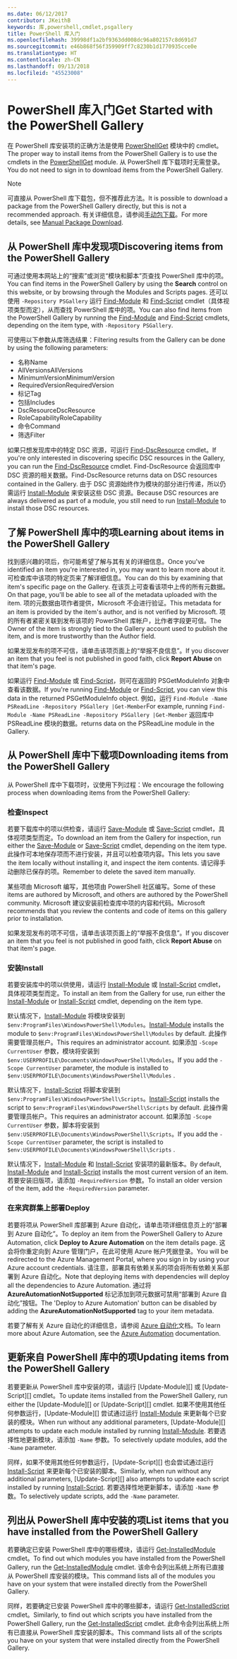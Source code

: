 ```yaml
---
ms.date: 06/12/2017
contributor: JKeithB
keywords: 库,powershell,cmdlet,psgallery
title: PowerShell 库入门
ms.openlocfilehash: 39998df1a2bf9363dd008dc96a802157c8d691d7
ms.sourcegitcommit: e46b868f56f359909ff7c8230b1d1770935cce0e
ms.translationtype: HT
ms.contentlocale: zh-CN
ms.lasthandoff: 09/13/2018
ms.locfileid: "45523008"
---
```

# <a name="get-started-with-the-powershell-gallery"></a><span data-ttu-id="15fb2-103">PowerShell 库入门</span><span class="sxs-lookup"><span data-stu-id="15fb2-103">Get Started with the PowerShell Gallery</span></span>

<span data-ttu-id="15fb2-104">在 PowerShell 库安装项的正确方法是使用 [PowerShellGet](/powershell/module/powershellget) 模块中的 cmdlet。</span><span class="sxs-lookup"><span data-stu-id="15fb2-104">The proper way to install items from the PowerShell Gallery is to use the cmdlets in the [PowerShellGet](/powershell/module/powershellget) module.</span></span> <span data-ttu-id="15fb2-105">从 PowerShell 库下载项时无需登录。</span><span class="sxs-lookup"><span data-stu-id="15fb2-105">You do not need to sign in to download items from the PowerShell Gallery.</span></span>

> [!NOTE]
> <span data-ttu-id="15fb2-106">可直接从 PowerShell 库下载包，但不推荐此方法。</span><span class="sxs-lookup"><span data-stu-id="15fb2-106">It is possible to download a package from the PowerShell Gallery directly, but this is not a recommended approach.</span></span> <span data-ttu-id="15fb2-107">有关详细信息，请参阅[手动包下载](https://msdn.microsoft.com/en-us/powershell/gallery/psgallery/how-to/working-with-items/manual-download.md)。</span><span class="sxs-lookup"><span data-stu-id="15fb2-107">For more details, see [Manual Package Download](https://msdn.microsoft.com/en-us/powershell/gallery/psgallery/how-to/working-with-items/manual-download.md).</span></span>  


## <a name="discovering-items-from-the-powershell-gallery"></a><span data-ttu-id="15fb2-108">从 PowerShell 库中发现项</span><span class="sxs-lookup"><span data-stu-id="15fb2-108">Discovering items from the PowerShell Gallery</span></span>

<span data-ttu-id="15fb2-109">可通过使用本网站上的“搜索”或浏览“模块和脚本”页查找 PowerShell 库中的项。</span><span class="sxs-lookup"><span data-stu-id="15fb2-109">You can find items in the PowerShell Gallery by using the **Search** control on this website, or by browsing through the Modules and Scripts pages.</span></span> <span data-ttu-id="15fb2-110">还可以使用 `-Repository PSGallery` 运行 [Find-Module][] 和 [Find-Script][] cmdlet（具体视项类型而定），从而查找 PowerShell 库中的项。</span><span class="sxs-lookup"><span data-stu-id="15fb2-110">You can also find items from the PowerShell Gallery by running the [Find-Module][] and [Find-Script][] cmdlets, depending on the item type, with `-Repository PSGallery`.</span></span>

<span data-ttu-id="15fb2-111">可使用以下参数从库筛选结果：</span><span class="sxs-lookup"><span data-stu-id="15fb2-111">Filtering results from the Gallery can be done by using the following parameters:</span></span>

- <span data-ttu-id="15fb2-112">名称</span><span class="sxs-lookup"><span data-stu-id="15fb2-112">Name</span></span>
- <span data-ttu-id="15fb2-113">AllVersions</span><span class="sxs-lookup"><span data-stu-id="15fb2-113">AllVersions</span></span>
- <span data-ttu-id="15fb2-114">MinimumVersion</span><span class="sxs-lookup"><span data-stu-id="15fb2-114">MinimumVersion</span></span>
- <span data-ttu-id="15fb2-115">RequiredVersion</span><span class="sxs-lookup"><span data-stu-id="15fb2-115">RequiredVersion</span></span>
- <span data-ttu-id="15fb2-116">标记</span><span class="sxs-lookup"><span data-stu-id="15fb2-116">Tag</span></span>
- <span data-ttu-id="15fb2-117">包括</span><span class="sxs-lookup"><span data-stu-id="15fb2-117">Includes</span></span>
- <span data-ttu-id="15fb2-118">DscResource</span><span class="sxs-lookup"><span data-stu-id="15fb2-118">DscResource</span></span>
- <span data-ttu-id="15fb2-119">RoleCapability</span><span class="sxs-lookup"><span data-stu-id="15fb2-119">RoleCapability</span></span>
- <span data-ttu-id="15fb2-120">命令</span><span class="sxs-lookup"><span data-stu-id="15fb2-120">Command</span></span>
- <span data-ttu-id="15fb2-121">筛选</span><span class="sxs-lookup"><span data-stu-id="15fb2-121">Filter</span></span>

<span data-ttu-id="15fb2-122">如果只想发现库中的特定 DSC 资源，可运行 [Find-DscResource] cmdlet。</span><span class="sxs-lookup"><span data-stu-id="15fb2-122">If you're only interested in discovering specific DSC resources in the Gallery, you can run the [Find-DscResource] cmdlet.</span></span> <span data-ttu-id="15fb2-123">Find-DscResource 会返回库中 DSC 资源的相关数据。</span><span class="sxs-lookup"><span data-stu-id="15fb2-123">Find-DscResource returns data on DSC resources contained in the Gallery.</span></span>
<span data-ttu-id="15fb2-124">由于 DSC 资源始终作为模块的部分进行传递，所以仍需运行 [Install-Module][] 来安装这些 DSC 资源。</span><span class="sxs-lookup"><span data-stu-id="15fb2-124">Because DSC resources are always delivered as part of a module, you still need to run [Install-Module][] to install those DSC resources.</span></span>

## <a name="learning-about-items-in-the-powershell-gallery"></a><span data-ttu-id="15fb2-125">了解 PowerShell 库中的项</span><span class="sxs-lookup"><span data-stu-id="15fb2-125">Learning about items in the PowerShell Gallery</span></span>

<span data-ttu-id="15fb2-126">找到感兴趣的项后，你可能希望了解与其有关的详细信息。</span><span class="sxs-lookup"><span data-stu-id="15fb2-126">Once you've identified an item you're interested in, you may want to learn more about it.</span></span> <span data-ttu-id="15fb2-127">可检查库中该项的特定页来了解详细信息。</span><span class="sxs-lookup"><span data-stu-id="15fb2-127">You can do this by examining that item's specific page on the Gallery.</span></span> <span data-ttu-id="15fb2-128">在该页上可查看该项中上传的所有元数据。</span><span class="sxs-lookup"><span data-stu-id="15fb2-128">On that page, you'll be able to see all of the metadata uploaded with the item.</span></span> <span data-ttu-id="15fb2-129">项的元数据由项作者提供，Microsoft 不会进行验证。</span><span class="sxs-lookup"><span data-stu-id="15fb2-129">This metadata for an item is provided by the item's author, and is not verified by Microsoft.</span></span> <span data-ttu-id="15fb2-130">项的所有者紧密关联到发布该项的 PowerShell 库帐户，比作者字段更可信。</span><span class="sxs-lookup"><span data-stu-id="15fb2-130">The Owner of the item is strongly tied to the Gallery account used to publish the item, and is more trustworthy than the Author field.</span></span>

<span data-ttu-id="15fb2-131">如果发现发布的项不可信，请单击该项页面上的“举报不良信息”。</span><span class="sxs-lookup"><span data-stu-id="15fb2-131">If you discover an item that you feel is not published in good faith, click **Report Abuse** on that item's page.</span></span>

<span data-ttu-id="15fb2-132">如果运行 [Find-Module][] 或 [Find-Script][]，则可在返回的 PSGetModuleInfo 对象中查看该数据。</span><span class="sxs-lookup"><span data-stu-id="15fb2-132">If you're running [Find-Module][] or [Find-Script][], you can view this data in the returned PSGetModuleInfo object.</span></span> <span data-ttu-id="15fb2-133">例如，运行 `Find-Module -Name PSReadLine -Repository PSGallery |Get-Member`</span><span class="sxs-lookup"><span data-stu-id="15fb2-133">For example, running `Find-Module -Name PSReadLine -Repository PSGallery |Get-Member`</span></span>
<span data-ttu-id="15fb2-134">返回库中 PSReadLine 模块的数据。</span><span class="sxs-lookup"><span data-stu-id="15fb2-134">returns data on the PSReadLine module in the Gallery.</span></span>

## <a name="downloading-items-from-the-powershell-gallery"></a><span data-ttu-id="15fb2-135">从 PowerShell 库中下载项</span><span class="sxs-lookup"><span data-stu-id="15fb2-135">Downloading items from the PowerShell Gallery</span></span>

<span data-ttu-id="15fb2-136">从 PowerShell 库中下载项时，议使用下列过程：</span><span class="sxs-lookup"><span data-stu-id="15fb2-136">We encourage the following process when downloading items from the PowerShell Gallery:</span></span>

### <a name="inspect"></a><span data-ttu-id="15fb2-137">检查</span><span class="sxs-lookup"><span data-stu-id="15fb2-137">Inspect</span></span>

<span data-ttu-id="15fb2-138">若要下载库中的项以供检查，请运行 [Save-Module][] 或 [Save-Script][] cmdlet，具体视项类型而定。</span><span class="sxs-lookup"><span data-stu-id="15fb2-138">To download an item from the Gallery for inspection, run either the [Save-Module][] or [Save-Script][] cmdlet, depending on the item type.</span></span> <span data-ttu-id="15fb2-139">此操作可本地保存项而不进行安装，并且可以检查项内容。</span><span class="sxs-lookup"><span data-stu-id="15fb2-139">This lets you save the item locally without installing it, and inspect the item contents.</span></span> <span data-ttu-id="15fb2-140">请记得手动删除已保存的项。</span><span class="sxs-lookup"><span data-stu-id="15fb2-140">Remember to delete the saved item manually.</span></span>

<span data-ttu-id="15fb2-141">某些项由 Microsoft 编写，其他项由 PowerShell 社区编写。</span><span class="sxs-lookup"><span data-stu-id="15fb2-141">Some of these items are authored by Microsoft, and others are authored by the PowerShell community.</span></span>
<span data-ttu-id="15fb2-142">Microsoft 建议安装前检查库中项的内容和代码。</span><span class="sxs-lookup"><span data-stu-id="15fb2-142">Microsoft recommends that you review the contents and code of items on this gallery prior to installation.</span></span>

<span data-ttu-id="15fb2-143">如果发现发布的项不可信，请单击该项页面上的“举报不良信息”。</span><span class="sxs-lookup"><span data-stu-id="15fb2-143">If you discover an item that you feel is not published in good faith, click **Report Abuse** on that item's page.</span></span>

### <a name="install"></a><span data-ttu-id="15fb2-144">安装</span><span class="sxs-lookup"><span data-stu-id="15fb2-144">Install</span></span>

<span data-ttu-id="15fb2-145">若要安装库中的项以供使用，请运行 [Install-Module][] 或 [Install-Script][] cmdlet，具体视项类型而定。</span><span class="sxs-lookup"><span data-stu-id="15fb2-145">To install an item from the Gallery for use, run either the [Install-Module][] or [Install-Script][] cmdlet, depending on the item type.</span></span>

<span data-ttu-id="15fb2-146">默认情况下，[Install-Module][] 将模块安装到 `$env:ProgramFiles\WindowsPowerShell\Modules`。</span><span class="sxs-lookup"><span data-stu-id="15fb2-146">[Install-Module][] installs the module to `$env:ProgramFiles\WindowsPowerShell\Modules` by default.</span></span>
<span data-ttu-id="15fb2-147">此操作需要管理员帐户。</span><span class="sxs-lookup"><span data-stu-id="15fb2-147">This requires an administrator account.</span></span> <span data-ttu-id="15fb2-148">如果添加 `-Scope CurrentUser` 参数，模块将安装到 `$env:USERPROFILE\Documents\WindowsPowerShell\Modules`。</span><span class="sxs-lookup"><span data-stu-id="15fb2-148">If you add the `-Scope CurrentUser` parameter, the module is installed to `$env:USERPROFILE\Documents\WindowsPowerShell\Modules` .</span></span>

<span data-ttu-id="15fb2-149">默认情况下，[Install-Script][] 将脚本安装到 `$env:ProgramFiles\WindowsPowerShell\Scripts`。</span><span class="sxs-lookup"><span data-stu-id="15fb2-149">[Install-Script][] installs the script to `$env:ProgramFiles\WindowsPowerShell\Scripts` by default.</span></span>
<span data-ttu-id="15fb2-150">此操作需要管理员帐户。</span><span class="sxs-lookup"><span data-stu-id="15fb2-150">This requires an administrator account.</span></span> <span data-ttu-id="15fb2-151">如果添加 `-Scope CurrentUser` 参数，脚本将安装到 `$env:USERPROFILE\Documents\WindowsPowerShell\Scripts`。</span><span class="sxs-lookup"><span data-stu-id="15fb2-151">If you add the `-Scope CurrentUser` parameter, the script is installed to `$env:USERPROFILE\Documents\WindowsPowerShell\Scripts` .</span></span>

<span data-ttu-id="15fb2-152">默认情况下，[Install-Module][] 和 [Install-Script][] 安装项的最新版本。</span><span class="sxs-lookup"><span data-stu-id="15fb2-152">By default, [Install-Module][] and [Install-Script][] installs the most current version of an item.</span></span>
<span data-ttu-id="15fb2-153">若要安装旧版项，请添加 `-RequiredVersion` 参数。</span><span class="sxs-lookup"><span data-stu-id="15fb2-153">To install an older version of the item, add the `-RequiredVersion` parameter.</span></span>

### <a name="deploy"></a><span data-ttu-id="15fb2-154">在来宾群集上部署</span><span class="sxs-lookup"><span data-stu-id="15fb2-154">Deploy</span></span>

<span data-ttu-id="15fb2-155">若要将项从 PowerShell 库部署到 Azure 自动化，请单击项详细信息页上的“部署到 Azure 自动化”。</span><span class="sxs-lookup"><span data-stu-id="15fb2-155">To deploy an item from the PowerShell Gallery to Azure Automation, click **Deploy to Azure Automation** on the item details page.</span></span> <span data-ttu-id="15fb2-156">这会将你重定向到 Azure 管理门户，在此可使用 Azure 帐户凭据登录。</span><span class="sxs-lookup"><span data-stu-id="15fb2-156">You will be redirected to the Azure Management Portal, where you sign in by using your Azure account credentials.</span></span> <span data-ttu-id="15fb2-157">请注意，部署具有依赖关系的项会将所有依赖关系部署到 Azure 自动化。</span><span class="sxs-lookup"><span data-stu-id="15fb2-157">Note that deploying items with dependencies will deploy all the dependencies to Azure Automation.</span></span> <span data-ttu-id="15fb2-158">通过将 **AzureAutomationNotSupported** 标记添加到项元数据可禁用“部署到 Azure 自动化”按钮。</span><span class="sxs-lookup"><span data-stu-id="15fb2-158">The 'Deploy to Azure Automation' button can be disabled by adding the **AzureAutomationNotSupported** tag to your item metadata.</span></span>

<span data-ttu-id="15fb2-159">若要了解有关 Azure 自动化的详细信息，请参阅 [Azure 自动化](/azure/automation)文档。</span><span class="sxs-lookup"><span data-stu-id="15fb2-159">To learn more about Azure Automation, see the [Azure Automation](/azure/automation) documentation.</span></span>

## <a name="updating-items-from-the-powershell-gallery"></a><span data-ttu-id="15fb2-160">更新来自 PowerShell 库中的项</span><span class="sxs-lookup"><span data-stu-id="15fb2-160">Updating items from the PowerShell Gallery</span></span>

<span data-ttu-id="15fb2-161">若要更新从 PowerShell 库中安装的项，请运行 [Update-Module][] 或 [Update-Script][] cmdlet。</span><span class="sxs-lookup"><span data-stu-id="15fb2-161">To update items installed from the PowerShell Gallery, run either the [Update-Module][] or [Update-Script][] cmdlet.</span></span> <span data-ttu-id="15fb2-162">如果不使用其他任何参数运行，[Update-Module][] 尝试通过运行 [Install-Module][] 来更新每个已安装的模块。</span><span class="sxs-lookup"><span data-stu-id="15fb2-162">When run without any additional parameters, [Update-Module][] attempts to update each module installed by running [Install-Module][].</span></span> <span data-ttu-id="15fb2-163">若要选择性地更新模块，请添加 `-Name` 参数。</span><span class="sxs-lookup"><span data-stu-id="15fb2-163">To selectively update modules, add the `-Name` parameter.</span></span>

<span data-ttu-id="15fb2-164">同样，如果不使用其他任何参数运行，[Update-Script][] 也会尝试通过运行 [Install-Script][] 来更新每个已安装的脚本。</span><span class="sxs-lookup"><span data-stu-id="15fb2-164">Similarly, when run without any additional parameters, [Update-Script][] also attempts to update each script installed by running [Install-Script][].</span></span> <span data-ttu-id="15fb2-165">若要选择性地更新脚本，请添加 `-Name` 参数。</span><span class="sxs-lookup"><span data-stu-id="15fb2-165">To selectively update scripts, add the `-Name` parameter.</span></span>

## <a name="list-items-that-you-have-installed-from-the-powershell-gallery"></a><span data-ttu-id="15fb2-166">列出从 PowerShell 库中安装的项</span><span class="sxs-lookup"><span data-stu-id="15fb2-166">List items that you have installed from the PowerShell Gallery</span></span>

<span data-ttu-id="15fb2-167">若要确定已安装 PowerShell 库中的哪些模块，请运行 [Get-InstalledModule][] cmdlet。</span><span class="sxs-lookup"><span data-stu-id="15fb2-167">To find out which modules you have installed from the PowerShell Gallery, run the [Get-InstalledModule][] cmdlet.</span></span> <span data-ttu-id="15fb2-168">该命令会列出系统上所有已直接从 PowerShell 库安装的模块。</span><span class="sxs-lookup"><span data-stu-id="15fb2-168">This command lists all of the modules you have on your system that were installed directly from the PowerShell Gallery.</span></span>

<span data-ttu-id="15fb2-169">同样，若要确定已安装 PowerShell 库中的哪些脚本，请运行 [Get-InstalledScript][] cmdlet。</span><span class="sxs-lookup"><span data-stu-id="15fb2-169">Similarly, to find out which scripts you have installed from the PowerShell Gallery, run the [Get-InstalledScript][] cmdlet.</span></span> <span data-ttu-id="15fb2-170">此命令会列出系统上所有已直接从 PowerShell 库安装的脚本。</span><span class="sxs-lookup"><span data-stu-id="15fb2-170">This command lists all of the scripts you have on your system that were installed directly from the PowerShell Gallery.</span></span>

[Find-DscResource]: /powershell/module/powershellget/Find-DscResource
[Find-Module]: /powershell/module/powershellget/Find-Module
[Find-Script]: /powershell/module/powershellget/Find-Script
[Get-InstalledModule]: /powershell/module/powershellget/Get-InstalledModule
[Get-InstalledScript]: /powershell/module/powershellget/Get-InstalledScript
[Install-Module]: /powershell/module/powershellget/Install-Module
[Install-Script]: /powershell/module/powershellget/Install-Script
[Publish-Module]: /powershell/module/powershellget/Publish-Module
[Publish-Script]: /powershell/module/powershellget/Publish-Script
[Register-PSRepository]: /powershell/module/powershellget/Register-Repository
[Save-Module]: /powershell/module/powershellget/Save-Module
[Save-Script]: /powershell/module/powershellget/Save-Script